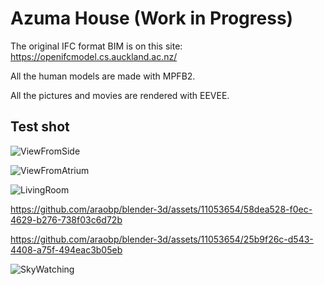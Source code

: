 # Azuma House (Work in Progress)

The original IFC format BIM is on this site: https://openifcmodel.cs.auckland.ac.nz/

All the human models are made with MPFB2.

All the pictures and movies are rendered with EEVEE.

## Test shot

![ViewFromSide](https://github.com/araobp/blender-3d/assets/11053654/299a0398-7bd3-4b3c-a46c-00c06406f375)

![ViewFromAtrium](https://github.com/araobp/blender-3d/assets/11053654/7b30a38f-3bd5-4960-9fcd-45013ed72aa5)

![LivingRoom](https://github.com/araobp/blender-3d/assets/11053654/9a0a13dc-c230-4f81-bbc0-4d6d362bbcb0)

https://github.com/araobp/blender-3d/assets/11053654/58dea528-f0ec-4629-b276-738f03c6d72b

https://github.com/araobp/blender-3d/assets/11053654/25b9f26c-d543-4408-a75f-494eac3b05eb

![SkyWatching](https://github.com/araobp/blender-3d/assets/11053654/c7438ffc-0c47-4a3a-a1bb-b42cb7cf791f)
